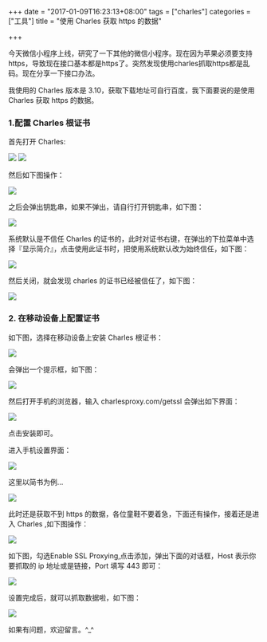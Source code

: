 +++
date = "2017-01-09T16:23:13+08:00"
tags = ["charles"]
categories = ["工具"]
title = "使用 Charles 获取 https 的数据"

+++

今天微信小程序上线，研究了一下其他的微信小程序。现在因为苹果必须要支持https，导致现在接口基本都是https了。突然发现使用charles抓取https都是乱码。现在分享一下接口办法。

<!--more-->

我使用的 Charles 版本是 3.10，获取下载地址可自行百度，我下面要说的是使用 Charles 获取 https 的数据。

### 1.配置 Charles 根证书

首先打开 Charles:

![](/img/charles/charles_1.png)
![](/img/charles/charles_2.jpg)

然后如下图操作：

![](/img/charles/charles_3.jpg)

之后会弹出钥匙串，如果不弹出，请自行打开钥匙串，如下图：

![](/img/charles/charles_4.jpg)

系统默认是不信任 Charles 的证书的，此时对证书右键，在弹出的下拉菜单中选择『显示简介』，点击使用此证书时，把使用系统默认改为始终信任，如下图：

![](/img/charles/charles_5.jpg)

然后关闭，就会发现 charles 的证书已经被信任了，如下图：

![](/img/charles/charles_6.jpg)

### 2. 在移动设备上配置证书

如下图，选择在移动设备上安装 Charles 根证书：

![](/img/charles/charles_7.jpg)

会弹出一个提示框，如下图：

![](/img/charles/charles_8.jpg)

然后打开手机的浏览器，输入 
charlesproxy.com/getssl 会弹出如下界面：

![](/img/charles/charles_9.jpg)

点击安装即可。

进入手机设置界面：

![](/img/charles/charles_10.jpg)

这里以简书为例…

![](/img/charles/charles_11.jpg)

此时还是获取不到 https 的数据，各位童鞋不要着急，下面还有操作，接着还是进入 Charles ,如下图操作：

![](/img/charles/charles_12.jpg)

如下图，勾选Enable SSL Proxying,点击添加，弹出下面的对话框，Host 表示你要抓取的 ip 地址或是链接，Port 填写 443 即可：

![](/img/charles/charles_13.jpg)

设置完成后，就可以抓取数据啦，如下图：

![](/img/charles/charles_13.jpg)

如果有问题，欢迎留言。^_^


